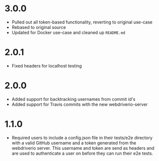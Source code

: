 # 3.0.0
- Pulled out all token-based functionality, reverting to original use-case
- Rebased to original source
- Updated for Docker use-case and cleaned up `README.md`

# 2.0.1
* Fixed headers for localhost testing

# 2.0.0
* Added support for backtracking usernames from commit id's
* Added support for Travis commits with the new webdriverio-server

# 1.1.0
* Required users to include a config.json file in their tests/e2e directory with a valid GitHub username and a token generated from the webdriverio server. This username and token are send as headers and are used to authenticate a user on before they can run their e2e tests.

